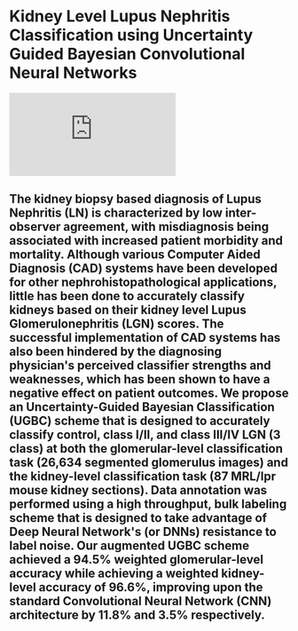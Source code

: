 # Kidney Level Lupus Nephritis Classification using Uncertainty Guided Bayesian Convolutional Neural Networks
![](https://github.com/pcicales/JBHI_2020_UGBC_Lupus/tree/master/images/cical1.pdf)
## The kidney biopsy based diagnosis of Lupus Nephritis (LN) is characterized by low inter-observer agreement, with misdiagnosis being associated with increased patient morbidity and mortality. Although various Computer Aided Diagnosis (CAD) systems have been developed for other nephrohistopathological applications, little has been done to accurately classify kidneys based on their kidney level Lupus Glomerulonephritis (LGN) scores. The successful implementation of CAD systems has also been hindered by the diagnosing physician's perceived classifier strengths and weaknesses, which has been shown to have a negative effect on patient outcomes. We propose an Uncertainty-Guided Bayesian Classification (UGBC) scheme that is designed to accurately classify control, class I/II, and class III/IV LGN (3 class) at both the glomerular-level classification task (26,634 segmented glomerulus images) and the kidney-level classification task (87 MRL/lpr mouse kidney sections). Data annotation was performed using a high throughput, bulk labeling scheme that is designed to take advantage of Deep Neural Network's (or DNNs) resistance to label noise. Our augmented UGBC scheme achieved a 94.5% weighted glomerular-level accuracy while achieving a weighted kidney-level accuracy of 96.6%, improving upon the standard Convolutional Neural Network (CNN) architecture by 11.8% and 3.5% respectively.